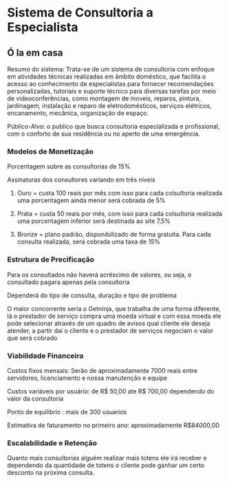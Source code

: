 # Sistema de Consultoria a Especialista

## Ó la em casa

Resumo do sistema: Trata-se de um sistema de consultoria com enfoque em atividades técnicas realizadas em âmbito doméstico, que facilita o acesso ao conhecimento de especialistas para fornecer recomendações personalizadas, tutoriais e suporte técnico para diversas tarefas por meio de videoconferências, como montagem de moveis, reparos, pintura, jardinagem, instalação e reparo de eletrodomésticos, serviços elétricos, encanamento, mecânica, organização de espaço.

Público-Alvo: o publico que busca consultoria especializada e profissional, com o conforto de sua residência ou no aperto de uma emergência.

### Modelos de Monetização

Porcentagem sobre as consultorias de 15%

Assinaturas dos consultores variando em três níveis
1. Ouro = custa 100 reais por mês com isso para cada colsultoria realizada uma porcentagem ainda menor será cobrada de 5%

2.  Prata = custa 50 reais por mês, com isso para cada colsultoria realizada uma porcentagem inferior será destinada ao site 7,5%

3. Bronze = plano padrão, disponibilizado de forma gratuita. Para cada consulta realizada, será cobrada uma taxa de 15%
   
### Estrutura de Precificação

Para os consultados não haverá acréscimo de valores, ou seja, o consultado pagara apenas pela consultoria 

Dependerá do tipo de consulta, duração e tipo de problema

O maior concorrente seria o Getninja, que trabalha de uma forma diferente, lá o prestador de serviço compra uma moeda virtual e com essa moeda ele pode selecionar através de um quadro de avisos qual cliente ele deseja atender, a partir daí o cliente e o prestador de serviços negociam o valor que será cobrado

### Viabilidade Financeira

Custos fixos mensais: Serão de aproximadamente 7000 reais entre servidores, licenciamento e nossa manutenção e equipe

Custos variáveis por usuário: de R$ 50,00 ate R$ 700,00 dependendo do valor da consultoria

Ponto de equilíbrio : mais de 300 usuarios

Estimativa de faturamento no primeiro ano: aproximadamente R$84000,00

### Escalabilidade e Retenção
Quanto mais consultorias alguém realizar mais totens ele irá receber e dependendo  da quantidade de totens o cliente pode ganhar um certo desconto na próxima consulta.

